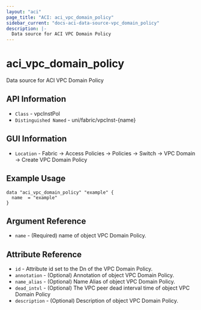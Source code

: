```yaml
---
layout: "aci"
page_title: "ACI: aci_vpc_domain_policy"
sidebar_current: "docs-aci-data-source-vpc_domain_policy"
description: |-
  Data source for ACI VPC Domain Policy
---
```


# aci_vpc_domain_policy #
Data source for ACI VPC Domain Policy


## API Information ##
* `Class` - vpcInstPol
* `Distinguished Named` - uni/fabric/vpcInst-{name}

## GUI Information ##
* `Location` - Fabric -> Access Policies -> Policies -> Switch -> VPC Domain -> Create VPC Domain Policy

## Example Usage ##

```hcl
data "aci_vpc_domain_policy" "example" {
  name  = "example"
}
```

## Argument Reference ##
* `name` - (Required) name of object VPC Domain Policy.

## Attribute Reference ##
* `id` - Attribute id set to the Dn of the VPC Domain Policy.
* `annotation` - (Optional) Annotation of object VPC Domain Policy.
* `name_alias` - (Optional) Name Alias of object VPC Domain Policy.
* `dead_intvl` - (Optional) The VPC peer dead interval time of object VPC Domain Policy
* `description` - (Optional) Description of object VPC Domain Policy.
